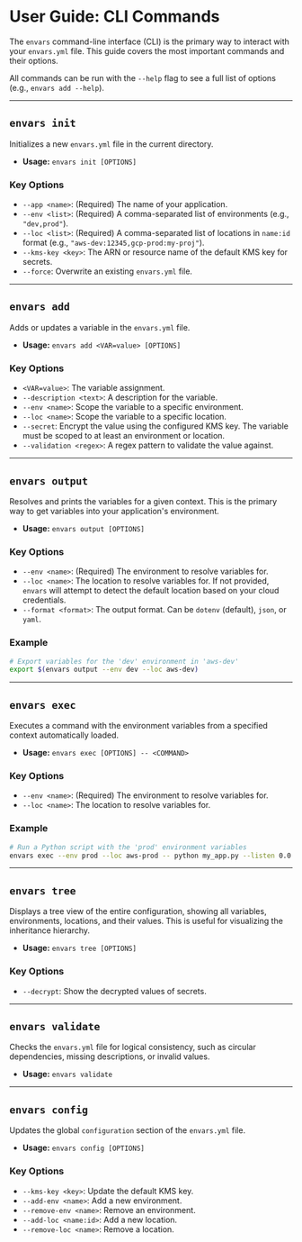 # User Guide: CLI Commands

The `envars` command-line interface (CLI) is the primary way to interact with your `envars.yml` file. This guide covers the most important commands and their options.

All commands can be run with the `--help` flag to see a full list of options (e.g., `envars add --help`).

---

## `envars init`

Initializes a new `envars.yml` file in the current directory.

*   **Usage:** `envars init [OPTIONS]`

### Key Options

*   `--app <name>`: (Required) The name of your application.
*   `--env <list>`: (Required) A comma-separated list of environments (e.g., `"dev,prod"`).
*   `--loc <list>`: (Required) A comma-separated list of locations in `name:id` format (e.g., `"aws-dev:12345,gcp-prod:my-proj"`).
*   `--kms-key <key>`: The ARN or resource name of the default KMS key for secrets.
*   `--force`: Overwrite an existing `envars.yml` file.

---

## `envars add`

Adds or updates a variable in the `envars.yml` file.

*   **Usage:** `envars add <VAR=value> [OPTIONS]`

### Key Options

*   `<VAR=value>`: The variable assignment.
*   `--description <text>`: A description for the variable.
*   `--env <name>`: Scope the variable to a specific environment.
*   `--loc <name>`: Scope the variable to a specific location.
*   `--secret`: Encrypt the value using the configured KMS key. The variable must be scoped to at least an environment or location.
*   `--validation <regex>`: A regex pattern to validate the value against.

---

## `envars output`

Resolves and prints the variables for a given context. This is the primary way to get variables into your application's environment.

*   **Usage:** `envars output [OPTIONS]`

### Key Options

*   `--env <name>`: (Required) The environment to resolve variables for.
*   `--loc <name>`: The location to resolve variables for. If not provided, `envars` will attempt to detect the default location based on your cloud credentials.
*   `--format <format>`: The output format. Can be `dotenv` (default), `json`, or `yaml`.

### Example

```bash
# Export variables for the 'dev' environment in 'aws-dev'
export $(envars output --env dev --loc aws-dev)
```

---

## `envars exec`

Executes a command with the environment variables from a specified context automatically loaded.

*   **Usage:** `envars exec [OPTIONS] -- <COMMAND>`

### Key Options

*   `--env <name>`: (Required) The environment to resolve variables for.
*   `--loc <name>`: The location to resolve variables for.

### Example

```bash
# Run a Python script with the 'prod' environment variables
envars exec --env prod --loc aws-prod -- python my_app.py --listen 0.0.0.0
```

---

## `envars tree`

Displays a tree view of the entire configuration, showing all variables, environments, locations, and their values. This is useful for visualizing the inheritance hierarchy.

*   **Usage:** `envars tree [OPTIONS]`

### Key Options

*   `--decrypt`: Show the decrypted values of secrets.

---

## `envars validate`

Checks the `envars.yml` file for logical consistency, such as circular dependencies, missing descriptions, or invalid values.

*   **Usage:** `envars validate`

---

## `envars config`

Updates the global `configuration` section of the `envars.yml` file.

*   **Usage:** `envars config [OPTIONS]`

### Key Options

*   `--kms-key <key>`: Update the default KMS key.
*   `--add-env <name>`: Add a new environment.
*   `--remove-env <name>`: Remove an environment.
*   `--add-loc <name:id>`: Add a new location.
*   `--remove-loc <name>`: Remove a location.

